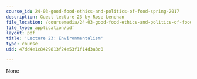 ```yaml
---
course_id: 24-03-good-food-ethics-and-politics-of-food-spring-2017
description: Guest lecture 23 by Rose Lenehan
file_location: /coursemedia/24-03-good-food-ethics-and-politics-of-food-spring-2017/47dd4e1c8429813f24e53f1f14d3a3c0_MIT24_03S17_lec22.pdf
file_type: application/pdf
layout: pdf
title: 'Lecture 23: Environmentalism'
type: course
uid: 47dd4e1c8429813f24e53f1f14d3a3c0

---
```

None